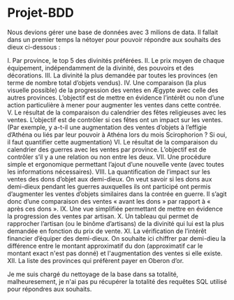 # Projet-BDD

Nous devions gérer une base de données avec 3 milions de data.
Il fallait dans un premier temps la nétoyer pour pouvoir répondre aux souhaits des dieux ci-dessous :

I. Par province, le top 5 des divinités préférées.
II. Le prix moyen de chaque équipement, indépendamment de la divinité, des pouvoirs et des décorations.
III. La divinité la plus demandée par toutes les provinces (en terme de nombre total d’objets vendus).
IV. Une comparaison (la plus visuelle possible) de la
progression des ventes en Ægypte avec celle des autres provinces. L’objectif est de mettre en évidence l’intérêt ou non d’une action particulière à mener pour augmenter les ventes dans cette contrée.
V. Le résultat de la comparaison du calendrier des fêtes religieuses avec les ventes. L’objectif est de contrôler si ces fêtes ont un impact sur les ventes. (Par exemple, y a-t-il une augmentation des ventes d’objets à l’effigie d’Athéna ou liés par leur pouvoir à Athéna lors du mois Scirophorion ? Si oui, il faut quantifier cette augmentation)
VI. Le résultat de la comparaison du calendrier des guerres avec les ventes par province. L’objectif est de contrôler s’il y a une relation ou non entre les deux.
VII. Une procédure simple et ergonomique permettant l’ajout d’une nouvelle vente (avec toutes les informations nécessaires).
VIII. La quantification de l’impact sur les ventes des dons d’objet aux demi-dieux. On veut savoir si les dons aux demi-dieux pendant les guerres auxquelles ils ont participé ont permis d’augmenter les ventes d’objets similaires dans la contrée en guerre. Il s’agit donc d’une comparaison des ventes « avant les dons » par rapport à « après ces dons ».
IX. Une vue simplifiée permettant de mettre en évidence la progression des ventes par artisan.
X. Un tableau qui permet de rapprocher l’artisan (ou le binôme d’artisans) de la divinité qui lui est la plus demandée en fonction du prix de vente.
XI. La vérification de l’intérêt financier d’équiper des demi-dieux. On souhaite ici chiffrer par demi-dieu la différence entre le montant approximatif du don (approximatif car le montant exact n'est pas donné) et l'augmentation des ventes si elle existe.
XII. La liste des provinces qui préfèrent payer en Oberon d’or.

Je me suis chargé du nettoyage de la base dans sa totalité, malheuresement, je n'ai pas pu récupérer la totalité des requêtes SQL utilisé pour répondres aux souhaits.
